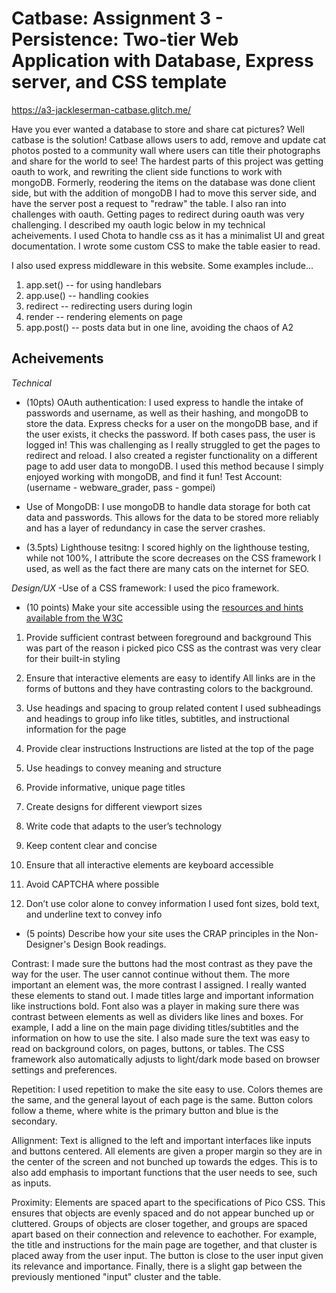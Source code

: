 Catbase:
Assignment 3 - Persistence: Two-tier Web Application with Database, Express server, and CSS template
===

https://a3-jackleserman-catbase.glitch.me/

Have you ever wanted a database to store and share cat pictures? Well catbase is the solution! Catbase allows users to add, remove and update cat photos posted to a community wall where users can title their photographs and share for the world to see! The hardest parts of this project was getting oauth to work, and rewriting the client side functions to work with mongoDB. Formerly, reodering the items on the database was done client side, but with the addition of mongoDB I had to move this server side, and have the server post a request to "redraw" the table. I also ran into challenges with oauth. Getting pages to redirect during oauth was very challenging. I described my oauth logic below in my technical acheivements. I used Chota to handle css as it has a minimalist UI and great documentation. I wrote some custom CSS to make the table easier to read.

I also used express middleware in this website. Some examples include...
1) app.set() -- for using handlebars
2) app.use() -- handling cookies
3) redirect -- redirecting users during login
4) render -- rendering elements on page
5) app.post() -- posts data but in one line, avoiding the chaos of A2

Acheivements
---

*Technical*

- (10pts) OAuth authentication: I used express to handle the intake of passwords and username, as well as their hashing, and mongoDB to store the data. Express checks for a user on the mongoDB base, and if the user exists, it checks the password. If both cases pass, the user is logged in! This was challenging as I really struggled to get the pages to redirect and reload. I also created a register functionality on a different page to add user data to mongoDB. I used this method because I simply enjoyed working with mongoDB, and find it fun! Test Account: (username - webware_grader, pass - gompei)

- Use of MongoDB: I use mongoDB to handle data storage for both cat data and passwords. This allows for the data to be stored more reliably and has a layer of redundancy in case the server crashes.

- (3.5pts) Lighthouse tesitng: I scored highly on the lighthouse testing, while not 100%, I attribute the score decreases on the CSS framework I used, as well as the fact there are many cats on the internet for SEO.

*Design/UX*
-Use of a CSS framework: I used the pico framework.

- (10 points) Make your site accessible using the [resources and hints available from the W3C](https://www.w3.org/WAI/)
1) Provide sufficient contrast between foreground and background
This was part of the reason i picked pico CSS as the contrast was very clear for their built-in styling

2) Ensure that interactive elements are easy to identify
All links are in the forms of buttons and they have contrasting colors to the background.

3) Use headings and spacing to group related content
I used subheadings and headings to group info like titles, subtitles, and instructional information for the page

4) Provide clear instructions
Instructions are listed at the top of the page

5) Use headings to convey meaning and structure

6) Provide informative, unique page titles

7) Create designs for different viewport sizes

8) Write code that adapts to the user’s technology

9) Keep content clear and concise

10) Ensure that all interactive elements are keyboard accessible

11) Avoid CAPTCHA where possible

12) Don’t use color alone to convey information
I used font sizes, bold text, and underline text to convey info


- (5 points) Describe how your site uses the CRAP principles in the Non-Designer's Design Book readings. 

Contrast: I made sure the buttons had the most contrast as they pave the way for the user. The user cannot continue without them. The more important an element was, the more contrast I assigned. I really wanted these elements to stand out. I made titles large and important information like instructions bold. Font also was a player in making sure there was contrast between elements as well as dividers like lines and boxes. For example, I add a line on the main page dividing titles/subtitles and the information on how to use the site. I also made sure the text was easy to read on background colors, on pages, buttons, or tables. The CSS framework also automatically adjusts to light/dark mode based on browser settings and preferences.

Repetition: I used repetition to make the site easy to use. Colors themes are the same, and the general layout of each page is the same. Button colors follow a theme, where white is the primary button and blue is the secondary. 

Allignment: Text is alligned to the left and important interfaces like inputs and buttons centered. All elements are given a proper margin so they are in the center of the screen and not bunched up towards the edges. This is to also add emphasis to important functions that the user needs to see, such as inputs. 

Proximity: Elements are spaced apart to the specifications of Pico CSS. This ensures that objects are evenly spaced and do not appear bunched up or cluttered. Groups of objects are closer together, and groups are spaced apart based on their connection and relevence to eachother. For example, the title and instructions for the main page are together, and that cluster is placed away from the user input. The button is close to the user input given its relevance and importance. Finally, there is a slight gap between the previously mentioned "input" cluster and the table.
